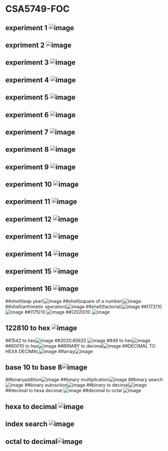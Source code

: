 # CSA5749-FOC
## experiment 1 ![image](https://user-images.githubusercontent.com/122251759/217583651-4c74fbc6-c125-4df0-9554-3f0ffdd4a5ef.png)
## expriment 2 ![image](https://user-images.githubusercontent.com/122251759/217578151-a16768b8-dacf-43cd-ad0f-7e1148c468f1.png)
## experiment 3 ![image](https://user-images.githubusercontent.com/122251759/217578722-b0b6bcaa-2e7f-4e01-8a88-890abc42f7b4.png)
## experiment 4 ![image](https://user-images.githubusercontent.com/122251759/217579100-a316a541-1c90-483b-a055-dc07a675de1e.png)
## experiment 5 ![image](https://user-images.githubusercontent.com/122251759/217579456-4776d81d-bf80-4422-b35a-7e450bc0cfcc.png)
## experiment 6 ![image](https://user-images.githubusercontent.com/122251759/217824326-cb4d1066-84e2-4e84-8671-92f1ef00fdbd.png)
## experiment 7 ![image](https://user-images.githubusercontent.com/122251759/217580063-a666d2ef-f206-488c-a390-5130a6db0d73.png)
## experiment 8 ![image](https://user-images.githubusercontent.com/122251759/217580403-4643c969-8aa1-43ac-a3cc-6109e34b45ec.png)
## experiment 9 ![image](https://user-images.githubusercontent.com/122251759/217824568-4dd55589-37f8-46eb-bec7-2fe4309851fd.png)
## experiment 10 ![image](https://user-images.githubusercontent.com/122251759/217581045-11f817fb-a037-4774-8c91-9a212ac0a4b9.png)
## experiment 11 ![image](https://user-images.githubusercontent.com/122251759/217581466-ca095136-3384-4ff1-96f1-6985f924ba3e.png)
## experiment 12 ![image](https://user-images.githubusercontent.com/122251759/217581802-e9e72420-e234-480d-ae6c-f2583701009c.png)
## experiment 13 ![image](https://user-images.githubusercontent.com/122251759/217582131-3e277f05-92e4-4854-b5b5-1b538703862e.png)
## experiment 14 ![image](https://user-images.githubusercontent.com/122251759/217582500-3e581c72-d307-4f67-8623-0b3103a2edad.png)
## experiment 15 ![image](https://user-images.githubusercontent.com/122251759/217582812-1571ac30-99b9-4e4f-8eb3-002adc77e293.png)
## experiment 16 ![image](https://user-images.githubusercontent.com/122251759/217583287-2dbe1679-d575-47e5-86f9-42d8801b5463.png)
##shell(leap year)![image](https://user-images.githubusercontent.com/122251759/217824928-33a2e3c4-9896-4388-81c4-b593a8c79884.png)
##shell(square of a number)![image](https://user-images.githubusercontent.com/122251759/217825271-71966285-27a3-4d69-ba63-a52d3f6cc974.png)
##shell(arthimetic operation)![image](https://user-images.githubusercontent.com/122251759/217825583-cfe7402b-1194-4368-822d-d2c74090ddb2.png)
##shell(factorial)![image](https://user-images.githubusercontent.com/122251759/217825942-5473efc3-da1b-4377-b914-bbce247082eb.png)
##(172)10 ![image](https://user-images.githubusercontent.com/122251759/217876472-31a69201-5b9e-49dc-8a34-1e3c4882cdb4.png)
##(175)10 ![image](https://user-images.githubusercontent.com/122251759/217839141-8980201d-5a96-4fb4-9495-9b17529ffbd7.png)
##(2020)10 ![image](https://user-images.githubusercontent.com/122251759/217839819-07ded43d-3b27-42d2-bd67-7ba994d9607a.png)
## 122810 to hex ![image](https://user-images.githubusercontent.com/122251759/217840268-fad71202-93b0-42ec-8013-06c69af9d325.png)
##1542 to hex![image](https://user-images.githubusercontent.com/122251759/217840832-28ff7c29-041f-476c-955f-a810070eac99.png)
##2020.65625 ![image](https://user-images.githubusercontent.com/122251759/217841475-657687cc-8214-466e-80ec-9db534a7998b.png)
##49 to hex![image](https://user-images.githubusercontent.com/122251759/217841992-cf920749-4e40-4e96-a5ff-962b1afca0df.png)
##60010 to hex![image](https://user-images.githubusercontent.com/122251759/217842376-26347051-ca77-493b-935a-2a575070d6f6.png)
##BINARY to decimal![image](https://user-images.githubusercontent.com/122251759/217842774-a1ae759b-d197-45de-b1b0-83c9d24b65bb.png)
##DECIMAL TO HEXA DECIMAL![image](https://user-images.githubusercontent.com/122251759/217843165-4f2ebaf0-994e-4004-8a2b-72050107464a.png)
##array![image](https://user-images.githubusercontent.com/122251759/217843432-e9b1832f-33da-4b67-b178-9e03be443540.png)
## base 10 to base 8![image](https://user-images.githubusercontent.com/122251759/217843713-a8b99f05-c837-44e3-b46d-3ee662f3569a.png)
##binaryaddition![image](https://user-images.githubusercontent.com/122251759/217844204-c68b8272-7983-41a8-a66e-dd69b6af161a.png)
##binary multiplication![image](https://user-images.githubusercontent.com/122251759/217844474-dd53effe-a487-4d26-bda8-4bf4a37a00e2.png)
##binary search![image](https://user-images.githubusercontent.com/122251759/217844797-4098d7b7-6c47-401e-9ad5-e29da34178bb.png)
##binary subraction![image](https://user-images.githubusercontent.com/122251759/217845068-dfa5ab85-bf3e-4399-abbc-503b41ca38e1.png)
##binary to decimal![image](https://user-images.githubusercontent.com/122251759/217845377-ae4fc3c9-ecf4-4154-ab7c-cf6158faa67c.png)
##decimal to hexa decimal ![image](https://user-images.githubusercontent.com/122251759/217845621-c21433fb-9a4c-4fef-b392-19ded95c8f3f.png)
##decimal to octal ![image](https://user-images.githubusercontent.com/122251759/217845882-96d22218-9e59-448f-b779-213a641a0e36.png)
## hexa to decimal ![image](https://user-images.githubusercontent.com/122251759/217846137-3d61736f-54ad-46c1-9f3a-91fc5c2665d4.png)
## index search ![image](https://user-images.githubusercontent.com/122251759/217846542-f514c9d2-23e9-433f-af79-cc916677c0ba.png)
## octal to decimal![image](https://user-images.githubusercontent.com/122251759/217847334-52dc8007-fe72-4045-b039-6643b4dd7958.png)



